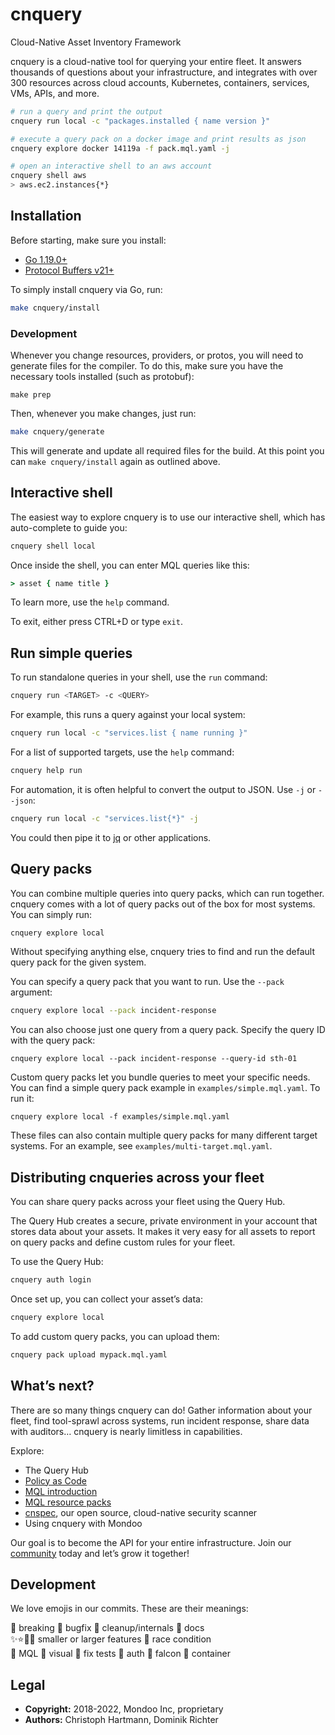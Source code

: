 # cnquery

Cloud-Native Asset Inventory Framework

cnquery is a cloud-native tool for querying your entire fleet. It answers thousands of questions about your infrastructure, and integrates with over 300 resources across cloud accounts, Kubernetes, containers, services, VMs, APIs, and more.

```bash
# run a query and print the output
cnquery run local -c "packages.installed { name version }"

# execute a query pack on a docker image and print results as json
cnquery explore docker 14119a -f pack.mql.yaml -j

# open an interactive shell to an aws account
cnquery shell aws
> aws.ec2.instances{*}
```


## Installation

Before starting, make sure you install:
- [Go 1.19.0+](https://golang.org/dl/)
- [Protocol Buffers v21+](https://github.com/protocolbuffers/protobuf/releases)

To simply install cnquery via Go, run:

```bash
make cnquery/install
```

### Development

Whenever you change resources, providers, or protos, you will need to generate files for the compiler. To do this, make sure you have the necessary tools installed (such as protobuf):

```
make prep
```

Then, whenever you make changes, just run:

```bash
make cnquery/generate
```

This will generate and update all required files for the build. At this point you can `make cnquery/install` again as outlined above.

## Interactive shell

The easiest way to explore cnquery is to use our interactive shell, which has auto-complete to guide you:

```bash
cnquery shell local
```

Once inside the shell, you can enter MQL queries like this:

```coffeescript
> asset { name title }
```

To learn more, use the `help` command. 

To exit, either press CTRL+D or type `exit`.


## Run simple queries

To run standalone queries in your shell, use the `run` command:

```bash
cnquery run <TARGET> -c <QUERY>
```

For example, this runs a query against your local system:

```bash
cnquery run local -c "services.list { name running }"
```

For a list of supported targets, use the `help` command:

```bash
cnquery help run
```

For automation, it is often helpful to convert the output to JSON. Use `-j` or `--json`:

```bash
cnquery run local -c "services.list{*}" -j
```

You could then pipe it to [jq](https://stedolan.github.io/jq/) or other applications.


## Query packs

You can combine multiple queries into query packs, which can run together. cnquery comes with a lot of query packs out of the box for most systems. You can simply run:

```bash
cnquery explore local
```

Without specifying anything else, cnquery tries to find and run the default query pack for the given system.

You can specify a query pack that you want to run. Use the `--pack` argument:

```bash
cnquery explore local --pack incident-response
```

You can also choose just one query from a query pack. Specify the query ID with the query pack:

```
cnquery explore local --pack incident-response --query-id sth-01
```

Custom query packs let you bundle queries to meet your specific needs. You can find a simple query pack example in `examples/simple.mql.yaml`. To run it:

```
cnquery explore local -f examples/simple.mql.yaml
```

These files can also contain multiple query packs for many different target systems. For an example, see `examples/multi-target.mql.yaml`.


## Distributing cnqueries across your fleet

You can share query packs across your fleet using the Query Hub.

The Query Hub creates a secure, private environment in your account that stores data about your assets. It makes it very easy for all assets to report on query packs and define custom rules for your fleet.

To use the Query Hub:

```bash
cnquery auth login
```

Once set up, you can collect your asset’s data:

```bash
cnquery explore local
```

To add custom query packs, you can upload them:

```bash
cnquery pack upload mypack.mql.yaml
```



## What’s next?

There are so many things cnquery can do! Gather information about your fleet, find tool-sprawl across systems, run incident response, share data with auditors… cnquery is nearly limitless in capabilities.

Explore:
- The Query Hub
- [Policy as Code](https://mondoo.com/docs/tutorials/mondoo/policy-as-code/)
- [MQL introduction](https://mondoohq.github.io/mql-intro/index.html)
- [MQL resource packs](https://mondoo.com/docs/references/mql/)
- [cnspec](https://github.com/mondoohq/cnspec), our open source, cloud-native security scanner
- Using cnquery with Mondoo

Our goal is to become the API for your entire infrastructure. Join our [community](https://github.com/orgs/mondoohq/discussions) today and let’s grow it together!



## Development

We love emojis in our commits. These are their meanings:

🛑 breaking 🐛 bugfix 🧹 cleanup/internals 📄 docs  
✨⭐🌟🎉 smaller or larger features 🐎 race condition  
🌙 MQL 🌈 visual 🍏 fix tests 🎫 auth 🦅 falcon 🐳 container  


## Legal

- **Copyright:** 2018-2022, Mondoo Inc, proprietary
- **Authors:** Christoph Hartmann, Dominik Richter

